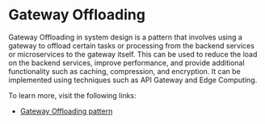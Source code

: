 # Gateway Offloading

Gateway Offloading in system design is a pattern that involves using a gateway to offload certain tasks or processing from the backend services or microservices to the gateway itself. This can be used to reduce the load on the backend services, improve performance, and provide additional functionality such as caching, compression, and encryption. It can be implemented using techniques such as API Gateway and Edge Computing.

To learn more, visit the following links:

- [Gateway Offloading pattern](https://learn.microsoft.com/en-us/azure/architecture/patterns/gateway-offloading)